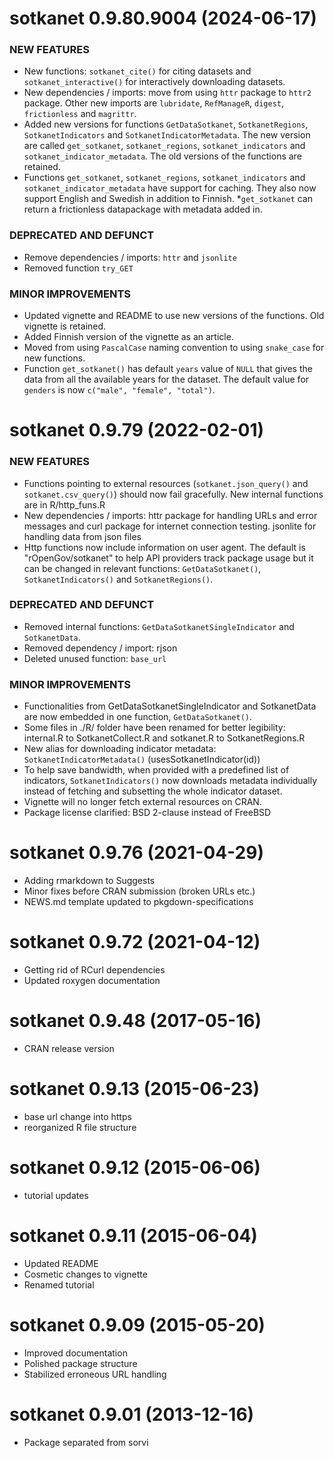 # sotkanet 0.9.80.9004 (2024-06-17)

### NEW FEATURES
* New functions: `sotkanet_cite()` for citing datasets and `sotkanet_interactive()` for interactively downloading datasets.
* New dependencies / imports: move from using `httr` package to `httr2` package. Other new imports are `lubridate`, `RefManageR`, `digest`, `frictionless` and `magrittr`.
* Added new versions for functions `GetDataSotkanet`, `SotkanetRegions`, `SotkanetIndicators` and `SotkanetIndicatorMetadata`. The new version are called `get_sotkanet`, `sotkanet_regions`, `sotkanet_indicators` and `sotkanet_indicator_metadata`. The old versions of the functions are retained.
* Functions `get_sotkanet`, `sotkanet_regions`, `sotkanet_indicators` and `sotkanet_indicator_metadata` have support for caching. They also now support English and Swedish in addition to Finnish.
*`get_sotkanet` can return a frictionless datapackage with metadata added in. 

### DEPRECATED AND DEFUNCT
* Remove dependencies / imports: `httr` and `jsonlite`
* Removed function `try_GET`

### MINOR IMPROVEMENTS
* Updated vignette and README to use new versions of the functions. Old vignette is retained.
* Added Finnish version of the vignette as an article.
* Moved from using `PascalCase` naming convention to using `snake_case` for new functions. 
* Function `get_sotkanet()` has default `years` value of `NULL` that gives the data from all the available years for the dataset. The default value for `genders` is now `c("male", "female", "total")`.

# sotkanet 0.9.79 (2022-02-01)

### NEW FEATURES
 * Functions pointing to external resources (`sotkanet.json_query()` and `sotkanet.csv_query()`) should now fail gracefully. New internal functions are in R/http_funs.R
 * New dependencies / imports: httr package for handling URLs and error messages and curl package for internet connection testing. jsonlite for handling data from json files
 * Http functions now include information on user agent. The default is "rOpenGov/sotkanet" to help API providers track package usage but it can be changed in relevant functions: `GetDataSotkanet()`, `SotkanetIndicators()` and `SotkanetRegions()`.
 
### DEPRECATED AND DEFUNCT

 * Removed internal functions: `GetDataSotkanetSingleIndicator` and `SotkanetData`.
 * Removed dependency / import: rjson
 * Deleted unused function: `base_url`
 
### MINOR IMPROVEMENTS

 * Functionalities from GetDataSotkanetSingleIndicator and SotkanetData are now embedded in one function, `GetDataSotkanet()`.
 * Some files in ./R/ folder have been renamed for better legibility: internal.R to SotkanetCollect.R and sotkanet.R to SotkanetRegions.R
 * New alias for downloading indicator metadata: `SotkanetIndicatorMetadata()` (usesSotkanetIndicator(id))
 * To help save bandwidth, when provided with a predefined list of indicators, `SotkanetIndicators()` now downloads metadata individually instead of fetching and subsetting the whole indicator dataset.
 * Vignette will no longer fetch external resources on CRAN.
 * Package license clarified: BSD 2-clause instead of FreeBSD

# sotkanet 0.9.76 (2021-04-29)

 * Adding rmarkdown to Suggests
 * Minor fixes before CRAN submission (broken URLs etc.)
 * NEWS.md template updated to pkgdown-specifications

# sotkanet 0.9.72 (2021-04-12)

 * Getting rid of RCurl dependencies
 * Updated roxygen documentation 
 
# sotkanet 0.9.48 (2017-05-16)

 * CRAN release version

# sotkanet 0.9.13 (2015-06-23)

 * base url change into https
 * reorganized R file structure

# sotkanet 0.9.12 (2015-06-06)

 * tutorial updates
 
# sotkanet 0.9.11 (2015-06-04)

 * Updated README
 * Cosmetic changes to vignette
 * Renamed tutorial

# sotkanet 0.9.09 (2015-05-20)

 * Improved documentation
 * Polished package structure
 * Stabilized erroneous URL handling
 
# sotkanet 0.9.01 (2013-12-16)

 * Package separated from sorvi
